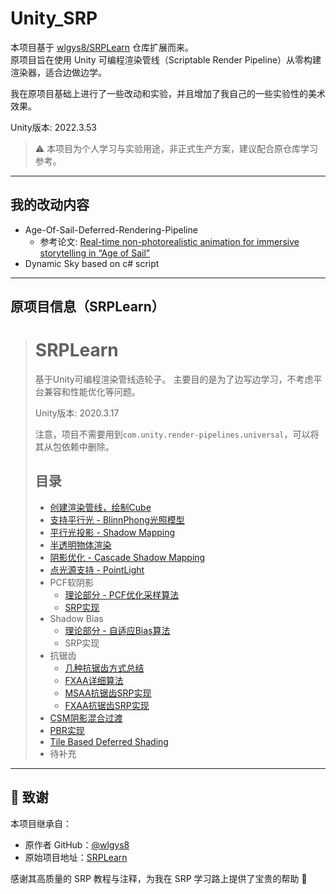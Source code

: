 # Unity_SRP

本项目基于 [wlgys8/SRPLearn](https://github.com/wlgys8/SRPLearn) 仓库扩展而来。  
原项目旨在使用 Unity 可编程渲染管线（Scriptable Render Pipeline）从零构建渲染器，适合边做边学。

我在原项目基础上进行了一些改动和实验，并且增加了我自己的一些实验性的美术效果。

Unity版本: 2022.3.53

> ⚠️ 本项目为个人学习与实验用途，非正式生产方案，建议配合原仓库学习参考。

---

## 我的改动内容

- Age-Of-Sail-Deferred-Rendering-Pipeline
  - 参考论文:  [Real-time non-photorealistic animation for immersive storytelling in “Age of Sail”](https://www.sciencedirect.com/science/article/pii/S2590148619300123#sec0015)
- Dynamic Sky based on c# script   

---

## 原项目信息（SRPLearn）

> # SRPLearn
>
> 基于Unity可编程渲染管线造轮子。 主要目的是为了边写边学习，不考虑平台兼容和性能优化等问题。
>
> Unity版本: 2020.3.17
>
> 注意，项目不需要用到`com.unity.render-pipelines.universal`，可以将其从包依赖中删除。
>
> ## 目录
>
> - [创建渲染管线，绘制Cube](https://github.com/wlgys8/SRPLearn/wiki/Hello)
> - [支持平行光 - BlinnPhong光照模型](https://github.com/wlgys8/SRPLearn/wiki/DirLight)
> - [平行光投影 - Shadow Mapping](https://github.com/wlgys8/SRPLearn/wiki/MainLightShadow)
> - [半透明物体渲染](https://github.com/wlgys8/SRPLearn/wiki/Transparent)
> - [阴影优化 - Cascade Shadow Mapping](https://github.com/wlgys8/SRPLearn/wiki/CascadeShadowMapping)
> - [点光源支持 - PointLight](https://github.com/wlgys8/SRPLearn/wiki/PointLight)
> - PCF软阴影
>   - [理论部分 - PCF优化采样算法](https://github.com/wlgys8/SRPLearn/wiki/PCFSampleOptimize)
>   - [SRP实现](https://github.com/wlgys8/SRPLearn/wiki/ShadowPCF)
> - Shadow Bias
>   - [理论部分 - 自适应Bias算法](https://github.com/wlgys8/SRPLearn/wiki/ShadowBias)
>   - SRP实现
> - 抗锯齿
>   - [几种抗锯齿方式总结](https://github.com/wlgys8/SRPLearn/wiki/AntiAliasSummary)
>   - [FXAA详细算法](https://github.com/wlgys8/SRPLearn/wiki/FXAA)
>   - [MSAA抗锯齿SRP实现](https://github.com/wlgys8/SRPLearn/wiki/MSAA_Implement)
>   - [FXAA抗锯齿SRP实现](https://github.com/wlgys8/SRPLearn/wiki/FXAA_Implement)
> - [CSM阴影混合过渡](https://github.com/wlgys8/SRPLearn/wiki/CSMBlend)
> - [PBR实现](https://github.com/wlgys8/SRPLearn/wiki/PBR)
> - [Tile Based Deferred Shading](https://github.com/wlgys8/SRPLearn/wiki/DeferredShading)
> - 待补充


---

## 📌 致谢

本项目继承自：
- 原作者 GitHub：[@wlgys8](https://github.com/wlgys8)
- 原始项目地址：[SRPLearn](https://github.com/wlgys8/SRPLearn)

感谢其高质量的 SRP 教程与注释，为我在 SRP 学习路上提供了宝贵的帮助 🙏



